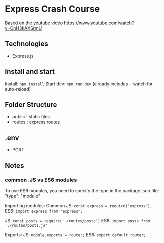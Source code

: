 # Express Crash Course

Based on the youtube video https://www.youtube.com/watch?v=CnH3kAXSrmU

## Technologies

- Express.js

## Install and start

Install: `npm install`
Start dev: `npm run dev` (already includes --watch for auto-reload)

## Folder Structure

- public : static files
- routes : express routes

## .env

- PORT

## Notes

### common .JS vs ES6 modules

To use ES6 modules, you need to specify the type in the package.json file: "type": "module"

Importing modules:
Common JS: `const express = require('express');`
ES6: `import express from 'express';`

JS: `const posts = require('./routes/posts')`
ES6: `import posts from './routes/posts.js'`

Exports:
JS: `module.exports = router;`
ES6: `export default router;`
